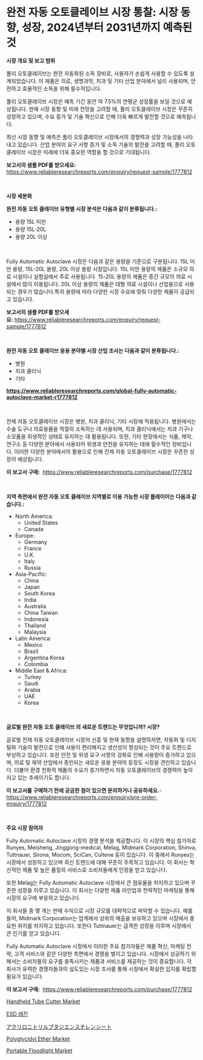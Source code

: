 <p><h1>완전 자동 오토클레이브 시장 통찰: 시장 동향, 성장, 2024년부터 2031년까지 예측된 것</h1></p><p><strong>시장 개요 및 보고 범위</strong></p>
<p><p>풀리 오토클레이브는 완전 자동화된 소독 장비로, 사용자가 손쉽게 사용할 수 있도록 설계되었습니다. 이 제품은 의료, 생명과학, 치과 및 기타 산업 분야에서 널리 사용되며, 안전하고 효율적인 소독을 위해 필수적입니다.</p><p>풀리 오토클레이브 시장은 예측 기간 동안 약 7.5%의 연평균 성장률을 보일 것으로 예상됩니다. 현재 시장 동향 및 미래 전망을 고려할 때, 풀리 오토클레이브 시장은 꾸준히 성장하고 있으며, 수요 증가 및 기술 혁신으로 인해 더욱 빠르게 발전할 것으로 예측됩니다.</p><p>최신 시장 동향 및 예측은 풀리 오토클레이브 시장에서의 경쟁력과 성장 가능성을 나타내고 있습니다. 산업 분야의 요구 사항 증가 및 소독 기술의 발전을 고려할 때, 풀리 오토클레이브 시장은 미래에 더욱 중요한 역할을 할 것으로 기대됩니다.</p></p>
<p><strong>보고서의 샘플 PDF를 받으세요:</strong> <a href="https://www.reliableresearchreports.com/enquiry/request-sample/1777812">https://www.reliableresearchreports.com/enquiry/request-sample/1777812</a></p>
<p>&nbsp;</p>
<p><strong>시장 세분화</strong></p>
<p><strong>완전 자동 오토 클레이브 유형별 시장 분석은 다음과 같이 분류됩니다.:</strong></p>
<p><ul><li>용량 15L 미만</li><li>용량 15L-20L</li><li>용량 20L 이상</li></ul></p>
<p>&nbsp;</p>
<p><p>Fully Automatic Autoclave 시장은 다음과 같은 용량을 기준으로 구분됩니다. 15L 미만 용량, 15L-20L 용량, 20L 이상 용량 시장입니다. 15L 미만 용량의 제품은 소규모 의료 시설이나 실험실에서 주로 사용됩니다. 15-20L 용량의 제품은 중간 규모의 의료 시설에서 많이 이용됩니다. 20L 이상 용량의 제품은 대형 의료 시설이나 산업용으로 사용되는 경우가 많습니다.특히 용량에 따라 다양한 시장 수요에 맞춰 다양한 제품이 공급되고 있습니다.</p></p>
<p><strong>보고서의 샘플 PDF를 받으세요:</strong>&nbsp;<a href="https://www.reliableresearchreports.com/enquiry/request-sample/1777812">https://www.reliableresearchreports.com/enquiry/request-sample/1777812</a></p>
<p>&nbsp;</p>
<p><strong> 완전 자동 오토 클레이브 응용 분야별 시장 산업 조사는 다음과 같이 분류됩니다.:</strong></p>
<p><ul><li>병원</li><li>치과 클리닉</li><li>기타</li></ul></p>
<p><strong><a href="https://www.reliableresearchreports.com/global-fully-automatic-autoclave-market-r1777812">https://www.reliableresearchreports.com/global-fully-automatic-autoclave-market-r1777812</a></strong></p>
<p>&nbsp;</p>
<p><p>전체 자동 오토클레이브 시장은 병원, 치과 클리닉, 기타 시장에 적용됩니다. 병원에서는 수술 도구나 의료용품을 적절히 소독하는 데 사용되며, 치과 클리닉에서는 치과 기구나 소모품을 위생적인 상태로 유지하는 데 활용됩니다. 또한, 기타 현장에서는 식품, 제약, 연구소 등 다양한 분야에서 사용되어 위생과 안전을 유지하는 데에 필수적인 장비입니다. 이러한 다양한 분야에서의 활용으로 인해 전체 자동 오토클레이브 시장은 꾸준한 성장이 예상됩니다.</p></p>
<p><strong>이 보고서 구매:</strong>&nbsp; <a href="https://www.reliableresearchreports.com/purchase/1777812">https://www.reliableresearchreports.com/purchase/1777812</a></p>
<p>&nbsp;</p>
<p><strong>지역 측면에서 완전 자동 오토 클레이브 지역별로 이용 가능한 시장 플레이어는 다음과 같습니다.:</strong></p>
<p><ul>
    <li>
        North America:
        <ul>
            <li>United States</li>
            <li>Canada</li>
        </ul>
    </li>
    <li>
        Europe:
        <ul>
            <li>Germany</li>
            <li>France</li>
            <li>U.K.</li>
            <li>Italy</li>
            <li>Russia</li>
        </ul>
    </li>
    <li>
        Asia-Pacific:
        <ul>
            <li>China</li>
            <li>Japan</li>
            <li>South Korea</li>
            <li>India</li>
            <li>Australia</li>
            <li>China Taiwan</li>
            <li>Indonesia</li>
            <li>Thailand</li>
            <li>Malaysia</li>
        </ul>
    </li>
    <li>
        Latin America:
        <ul>
            <li>Mexico</li>
            <li>Brazil</li>
            <li>Argentina Korea</li>
            <li>Colombia</li>
        </ul>
    </li>
    <li>
        Middle East & Africa:
        <ul>
            <li>Turkey</li>
            <li>Saudi</li>
            <li>Arabia</li>
            <li>UAE</li>
            <li>Korea</li>
        </ul>
    </li>
    </ul></p>
<p>&nbsp;</p>
<p><strong>글로벌 완전 자동 오토 클레이브 의 새로운 트렌드는 무엇입니까? 시장?</strong></p>
<p><p>글로벌 전체 자동 오토클레이브 시장의 신흥 및 현재 동향을 설명하자면, 자동화 및 디지털화 기술의 발전으로 인해 사용이 편리해지고 생산성이 향상되는 것이 주요 트렌드로 부상하고 있습니다. 또한 안전 및 위생 요구 사항의 강화로 인해 사용량이 증가하고 있으며, 의료 및 제약 산업에서 증인되는 새로운 응용 분야의 등장도 시장을 견인하고 있습니다. 더불어 환경 친화적 제품의 수요가 증가하면서 자동 오토클레이브의 경쟁력이 높아지고 있는 추세이기도 합니다.</p></p>
<p><strong>이 보고서를 구매하기 전에 궁금한 점이 있으면 문의하거나 공유하세요.</strong>- <a href="https://www.reliableresearchreports.com/enquiry/pre-order-enquiry/1777812">https://www.reliableresearchreports.com/enquiry/pre-order-enquiry/1777812</a></p>
<p>&nbsp;</p>
<p><strong>주요 시장 참여자</strong></p>
<p><p>Fully Automatic Autoclave 시장의 경쟁 분석을 제공합니다. 이 시장의 핵심 참가자로 Runyes, Meisheng, Jinggong-medical, Melag, Midmark Corporation, Shinva, Tuttnauer, Sirona, Mocom, SciCan, Coltene 등이 있습니다. 이 중에서 Runyes는 시장에서 성장하고 있으며 최신 트렌드에 대해 꾸준히 주목하고 있습니다. 이 회사는 혁신적인 제품 및 높은 품질의 서비스로 소비자들에게 인정을 받고 있습니다. </p><p>또한 Melag는 Fully Automatic Autoclave 시장에서 큰 점유율을 차지하고 있으며 꾸준한 성장을 이루고 있습니다. 이 회사는 다양한 제품 라인업과 전략적인 마케팅을 통해 시장의 요구에 부응하고 있습니다.</p><p>이 회사들 중 몇 개는 판매 수익으로 시장 규모를 대략적으로 파악할 수 있습니다. 예를 들어, Midmark Corporation는 업계에서 상위의 매출을 보유하고 있으며 시장에서 중요한 위치를 차지하고 있습니다. 또한다 Tuttnauer는 급격한 성장을 이루며 시장에서 큰 인기를 얻고 있습니다.</p><p>Fully Automatic Autoclave 시장에서 이러한 주요 참가자들은 제품 혁신, 마케팅 전략, 고객 서비스와 같은 다양한 측면에서 경쟁을 벌이고 있습니다. 시장에서 성공하기 위해서는 소비자들의 요구를 충족시키는 제품과 서비스를 제공하는 것이 중요합니다. 각 회사가 유력한 경쟁자들과의 심도있는 시장 조사를 통해 시장에서 확실한 입지를 확립할 필요가 있습니다.</p></p>
<p><strong>이 보고서 구매:</strong>&nbsp;&nbsp;<a href="https://www.reliableresearchreports.com/purchase/1777812">https://www.reliableresearchreports.com/purchase/1777812</a></p>
<p><p><a href="https://github.com/provorikovar/Market-Research-Report-List-4/blob/main/handheld-tube-cutter-market.md">Handheld Tube Cutter Market</a></p><p><a href="https://github.com/vsr06p4p49/Market-Research-Report-List-1/blob/main/319241026277.md">ESD 레진</a></p><p><a href="https://github.com/cbigkbh02719/Market-Research-Report-List-1/blob/main/201043628699.md">アクリロニトリルブタジエンスチレンシート</a></p><p><a href="https://issuu.com/reportprime-2/docs/polyglycidyl-ether-market-size-2030.pptx">Polyglycidyl Ether Market</a></p><p><a href="https://github.com/angelajermaine/Market-Research-Report-List-2/blob/main/portable-floodlight-market.md">Portable Floodlight Market</a></p></p>